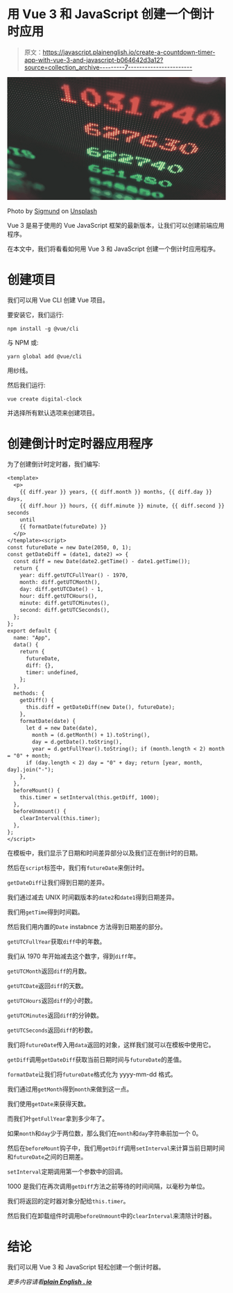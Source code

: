 # 用 Vue 3 和 JavaScript 创建一个倒计时应用

> 原文：<https://javascript.plainenglish.io/create-a-countdown-timer-app-with-vue-3-and-javascript-b064642d3a12?source=collection_archive---------7----------------------->

![](img/42cef5f39d6a53e3056de93e1a0ae962.png)

Photo by [Sigmund](https://unsplash.com/@sigmund?utm_source=medium&utm_medium=referral) on [Unsplash](https://unsplash.com?utm_source=medium&utm_medium=referral)

Vue 3 是易于使用的 Vue JavaScript 框架的最新版本，让我们可以创建前端应用程序。

在本文中，我们将看看如何用 Vue 3 和 JavaScript 创建一个倒计时应用程序。

# 创建项目

我们可以用 Vue CLI 创建 Vue 项目。

要安装它，我们运行:

```
npm install -g @vue/cli
```

与 NPM 或:

```
yarn global add @vue/cli
```

用纱线。

然后我们运行:

```
vue create digital-clock
```

并选择所有默认选项来创建项目。

# 创建倒计时定时器应用程序

为了创建倒计时定时器，我们编写:

```
<template>
  <p>
    {{ diff.year }} years, {{ diff.month }} months, {{ diff.day }} days,
    {{ diff.hour }} hours, {{ diff.minute }} minute, {{ diff.second }} seconds
    until
    {{ formatDate(futureDate) }}
  </p>
</template><script>
const futureDate = new Date(2050, 0, 1);
const getDateDiff = (date1, date2) => {
  const diff = new Date(date2.getTime() - date1.getTime());
  return {
    year: diff.getUTCFullYear() - 1970,
    month: diff.getUTCMonth(),
    day: diff.getUTCDate() - 1,
    hour: diff.getUTCHours(),
    minute: diff.getUTCMinutes(),
    second: diff.getUTCSeconds(),
  };
};
export default {
  name: "App",
  data() {
    return {
      futureDate,
      diff: {},
      timer: undefined,
    };
  },
  methods: {
    getDiff() {
      this.diff = getDateDiff(new Date(), futureDate);
    },
    formatDate(date) {
      let d = new Date(date),
        month = (d.getMonth() + 1).toString(),
        day = d.getDate().toString(),
        year = d.getFullYear().toString(); if (month.length < 2) month = "0" + month;
      if (day.length < 2) day = "0" + day; return [year, month, day].join("-");
    },
  },
  beforeMount() {
    this.timer = setInterval(this.getDiff, 1000);
  },
  beforeUnmount() {
    clearInterval(this.timer);
  },
};
</script>
```

在模板中，我们显示了日期和时间差异部分以及我们正在倒计时的日期。

然后在`script`标签中，我们有`futureDate`来倒计时。

`getDateDiff`让我们得到日期的差异。

我们通过减去 UNIX 时间戳版本的`date2`和`date1`得到日期差异。

我们用`getTime`得到时间戳。

然后我们用内置的`Date` instabnce 方法得到日期差的部分。

`getUTCFullYear`获取`diff`中的年数。

我们从 1970 年开始减去这个数字，得到`diff`年。

`getUTCMonth`返回`diff`的月数。

`getUTCDate`返回`diff`的天数。

`getUTCHours`返回`diff`的小时数。

`getUTCMinutes`返回`diff`的分钟数。

`getUTCSeconds`返回`diff`的秒数。

我们将`futureDate`传入用`data`返回的对象，这样我们就可以在模板中使用它。

`getDiff`调用`getDateDiff`获取当前日期时间与`futureDate`的差值。

`formatDate`让我们将`futureDate`格式化为 yyyy-mm-dd 格式。

我们通过用`getMonth`得到`month`来做到这一点。

我们使用`getDate`来获得天数。

而我们叶`getFullYear`拿到多少年了。

如果`month`和`day`少于两位数，那么我们在`month`和`day`字符串前加一个 0。

然后在`beforeMount`钩子中，我们用`getDiff`调用`setInterval`来计算当前日期时间和`futureDate`之间的日期差。

`setInterval`定期调用第一个参数中的回调。

1000 是我们在再次调用`getDiff`方法之前等待的时间间隔，以毫秒为单位。

我们将返回的定时器对象分配给`this.timer`。

然后我们在卸载组件时调用`beforeUnmount`中的`clearInterval`来清除计时器。

# 结论

我们可以用 Vue 3 和 JavaScript 轻松创建一个倒计时器。

*更多内容请看*[***plain English . io***](https://plainenglish.io/)
